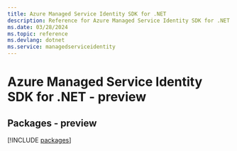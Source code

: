 ```yaml
---
title: Azure Managed Service Identity SDK for .NET
description: Reference for Azure Managed Service Identity SDK for .NET
ms.date: 03/28/2024
ms.topic: reference
ms.devlang: dotnet
ms.service: managedserviceidentity
---
```

# Azure Managed Service Identity SDK for .NET - preview
## Packages - preview
[!INCLUDE [packages](managed-service-identity-index.md)]